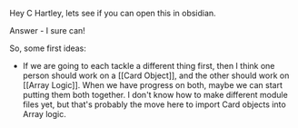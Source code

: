 Hey C Hartley, lets see if you can open this in obsidian.

Answer - I sure can!

So, some first ideas:

- If we are going to each tackle a different thing first, then I think one person should work on a [[Card Object]], and the other should work on [[Array Logic]]. When we have progress on both, maybe we can start putting them both together. I don't know how to make different module files yet, but that's probably the move here to import Card objects into Array logic.

